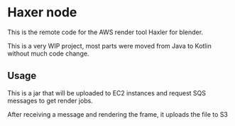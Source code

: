 # Haxer node

This is the remote code for the AWS render tool Haxler for blender.

This is a very WIP project, most parts were moved from Java to Kotlin without much code change.

## Usage

This is a jar that will be uploaded to EC2 instances and request SQS messages to get render jobs.

After receiving a message and rendering the frame, it uploads the file to S3